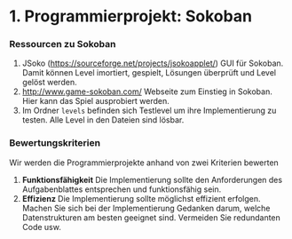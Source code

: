 # 1. Programmierprojekt: Sokoban

### Ressourcen zu Sokoban
1. JSoko (https://sourceforge.net/projects/jsokoapplet/)
    GUI für Sokoban. Damit können Level imortiert, gespielt, Lösungen überprüft und Level gelöst werden.
2. http://www.game-sokoban.com/ 
    Webseite zum Einstieg in Sokoban. Hier kann das Spiel ausprobiert werden.
3. Im Ordner `levels` befinden sich Testlevel um ihre Implementierung zu testen. Alle Level in den Dateien sind lösbar.

### Bewertungskriterien
Wir werden die Programmierprojekte anhand von zwei Kriterien bewerten
1. **Funktionsfähigkeit** Die Implementierung sollte den Anforderungen des Aufgabenblattes entsprechen und funktionsfähig sein.
2. **Effizienz** Die Implementierung sollte möglichst effizient erfolgen. Machen Sie sich bei der Implementierung Gedanken darum, welche Datenstrukturen am besten geeignet sind. Vermeiden Sie redundanten Code usw. 
